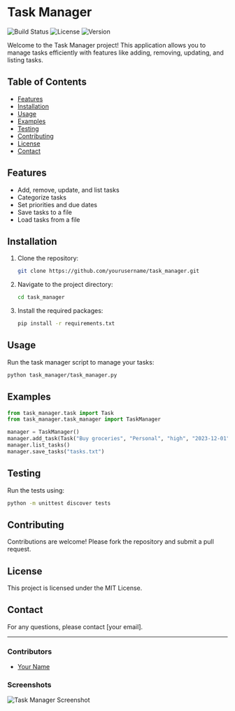 # Task Manager

![Build Status](https://img.shields.io/badge/build-passing-brightgreen)
![License](https://img.shields.io/badge/license-MIT-blue)
![Version](https://img.shields.io/badge/version-0.1.0-orange)

Welcome to the Task Manager project! This application allows you to manage tasks efficiently with features like adding, removing, updating, and listing tasks.

## Table of Contents
- [Features](#features)
- [Installation](#installation)
- [Usage](#usage)
- [Examples](#examples)
- [Testing](#testing)
- [Contributing](#contributing)
- [License](#license)
- [Contact](#contact)

## Features
- Add, remove, update, and list tasks
- Categorize tasks
- Set priorities and due dates
- Save tasks to a file
- Load tasks from a file

## Installation
1. Clone the repository:
   ```bash
   git clone https://github.com/yourusername/task_manager.git
   ```
2. Navigate to the project directory:
   ```bash
   cd task_manager
   ```
3. Install the required packages:
   ```bash
   pip install -r requirements.txt
   ```

## Usage
Run the task manager script to manage your tasks:
```bash
python task_manager/task_manager.py
```

## Examples
```python
from task_manager.task import Task
from task_manager.task_manager import TaskManager

manager = TaskManager()
manager.add_task(Task("Buy groceries", "Personal", "high", "2023-12-01"))
manager.list_tasks()
manager.save_tasks("tasks.txt")
```

## Testing
Run the tests using:
```bash
python -m unittest discover tests
```

## Contributing
Contributions are welcome! Please fork the repository and submit a pull request.

## License
This project is licensed under the MIT License.

## Contact
For any questions, please contact [your email].

---

### Contributors
- [Your Name](https://github.com/yourusername)

### Screenshots
![Task Manager Screenshot](https://via.placeholder.com/800x400.png?text=Task+Manager+Screenshot) 